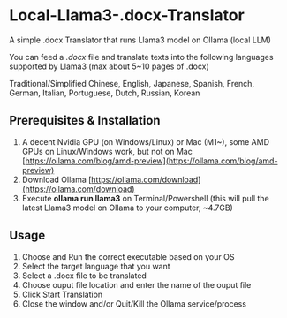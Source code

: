 # Local-Llama3-.docx-Translator
A simple .docx Translator that runs Llama3 model on Ollama (local LLM)

You can feed a *.docx* file and translate texts into the following languages supported by Llama3 (max about 5~10 pages of .docx)

Traditional/Simplified Chinese, English, Japanese, Spanish, French, German, Italian, Portuguese, Dutch, Russian, Korean


## Prerequisites & Installation
1. A decent Nvidia GPU (on Windows/Linux) or Mac (M1~),
   some AMD GPUs on Linux/Windows work, but not on Mac [https://ollama.com/blog/amd-preview](https://ollama.com/blog/amd-preview)
2. Download Ollama [https://ollama.com/download](https://ollama.com/download)
3. Execute **ollama run llama3** on Terminal/Powershell (this will pull the latest Llama3 model on Ollama to your computer, ~4.7GB)

## Usage
1. Choose and Run the correct executable based on your OS
2. Select the target language that you want
3. Select a .docx file to be translated
4. Choose ouput file location and enter the name of the ouput file
5. Click Start Translation
6. Close the window and/or Quit/Kill the Ollama service/process 
